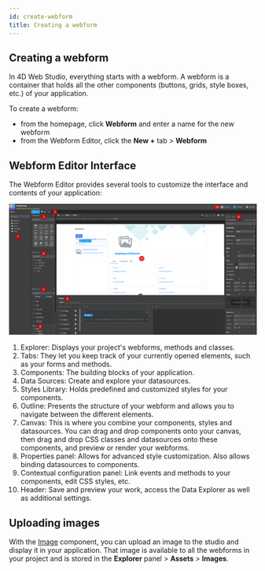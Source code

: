 ```yaml
---
id: create-webform
title: Creating a webform
---
```


## Creating a webform

In 4D Web Studio, everything starts with a webform. A webform is a container that holds all the other components (buttons, grids, style boxes, etc.) of your application.

To create a webform:
* from the homepage, click **Webform** and enter a name for the new webform
* from the Webform Editor, click the **New +** tab > **Webform**

## Webform Editor Interface

The Webform Editor provides several tools to customize the interface and contents of your application:

![interface](img/web-form-editor-interface.png)

<ol class="interface-numbers">
<li class="interface-item">Explorer: Displays your project's webforms, methods and classes.</li>
<li class="interface-item">Tabs: They let you keep track of your currently opened elements, such as your forms and methods.</li>
<li class="interface-item">Components: The building blocks of your application.</li>
<li class="interface-item">Data Sources: Create and explore your datasources.</li>
<li class="interface-item">Styles Library: Holds predefined and customized styles for your components.</li>
<li class="interface-item">Outline: Presents the structure of your webform and allows you to navigate between the different elements. </li>
<li class="interface-item">Canvas: This is where you combine your components, styles and datasources. You can drag and drop components onto your canvas, then drag and drop CSS classes and datasources onto these components, and preview or render your webforms.</li>
<li class="interface-item">Properties panel: Allows for advanced style customization. Also allows binding datasources to components.</li>
<li class="interface-item">Contextual configuration panel: Link events and methods to your components, edit CSS styles, etc.</li>
<li class="interface-item-2"> Header: Save and preview your work, access the Data Explorer as well as additional settings.</li>
</ol>

## Uploading images

With the [Image](./components.md#component-list) component, you can upload an image to the studio and display it in your application. That image is available to all the webforms in your project and is stored in the **Explorer** panel > **Assets** > **Images**.